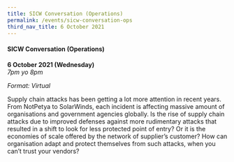 ```yaml
---
title: SICW Conversation (Operations)
permalink: /events/sicw-conversation-ops
third_nav_title: 6 October 2021
---
```

#### **SICW Conversation (Operations)**

**6 October 2021 (Wednesday)**  
*7pm yo 8pm*

*Format: Virtual*

Supply chain attacks has been getting a lot more attention in recent years. From NotPetya to SolarWinds, each incident is affecting massive amount of organisations and government agencies globally. Is the rise of supply chain attacks due to improved defenses against more rudimentary attacks that resulted in a shift to look for less protected point of entry? Or it is the economies of scale offered by the network of supplier’s customer? How can organisation adapt and protect themselves from such attacks, when you can’t trust your vendors? 